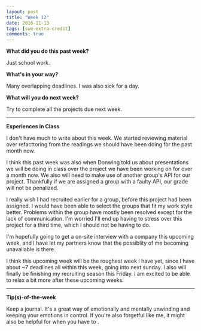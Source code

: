 ```yaml
---
layout: post
title: "Week 12"
date: 2016-11-13
tags: [swe-extra-credit]
comments: true
---
```


**What did you do this past week?**

Just school work.

**What's in your way?**

Many overlapping deadlines. I was also sick for a day.

**What will you do next week?**

Try to complete all the projects due next week.

---
**Experiences in Class**

I don't have much to write about this week. We started reviewing material over refacttoring from the readings we should have been doing for the past month now. 

I think this past week was also when Donwing told us about presentations we will be doing in class over the project we have been working on for over a month now. We also will need to make use of another group's API for our project. Thankfully if we are assigned a group with a faulty API, our grade will not be penalized. 

I really wish I had recruited earlier for a group, before this project had been assigned. I would have been able to select the groups that fit my work style better. Problems within the group have mostly been resolved except for the lack of communication. I'm worried I'll end up having to stress over this project for a third time, which I should not be having to do.

I'm hopefully going to get a on-site interview with a company this  upcoming week, and I have let my partners know that the possiblity of me becoming unavailable is there.

I think this upcoming week will be the roughest week I have yet, since I have about ~7 deadlines all within this week, going into next sunday. I also will finally be finishing my recruiting season this Friday. I am excited to be able to relax a bit more after these upcoming weeks.

---
**Tip(s)-of-the-week**

Keep a journal. It's a great way of emotionally and mentally unwinding and keeping your emotions in control. If you're also forgetful like me, it might also be helpful for when you have to .
